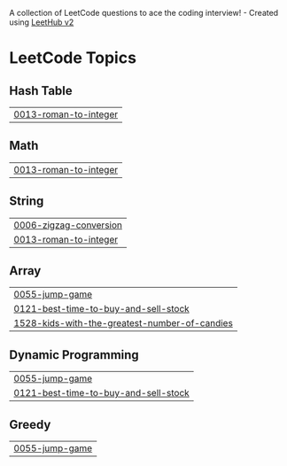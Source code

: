 A collection of LeetCode questions to ace the coding interview! - Created using [LeetHub v2](https://github.com/arunbhardwaj/LeetHub-2.0)
<!---LeetCode Topics Start-->
# LeetCode Topics
## Hash Table
|  |
| ------- |
| [0013-roman-to-integer](https://github.com/islamyasin07/leetcode/tree/master/0013-roman-to-integer) |
## Math
|  |
| ------- |
| [0013-roman-to-integer](https://github.com/islamyasin07/leetcode/tree/master/0013-roman-to-integer) |
## String
|  |
| ------- |
| [0006-zigzag-conversion](https://github.com/islamyasin07/leetcode/tree/master/0006-zigzag-conversion) |
| [0013-roman-to-integer](https://github.com/islamyasin07/leetcode/tree/master/0013-roman-to-integer) |
## Array
|  |
| ------- |
| [0055-jump-game](https://github.com/islamyasin07/leetcode/tree/master/0055-jump-game) |
| [0121-best-time-to-buy-and-sell-stock](https://github.com/islamyasin07/leetcode/tree/master/0121-best-time-to-buy-and-sell-stock) |
| [1528-kids-with-the-greatest-number-of-candies](https://github.com/islamyasin07/leetcode/tree/master/1528-kids-with-the-greatest-number-of-candies) |
## Dynamic Programming
|  |
| ------- |
| [0055-jump-game](https://github.com/islamyasin07/leetcode/tree/master/0055-jump-game) |
| [0121-best-time-to-buy-and-sell-stock](https://github.com/islamyasin07/leetcode/tree/master/0121-best-time-to-buy-and-sell-stock) |
## Greedy
|  |
| ------- |
| [0055-jump-game](https://github.com/islamyasin07/leetcode/tree/master/0055-jump-game) |
<!---LeetCode Topics End-->